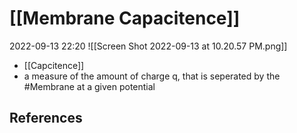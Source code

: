 # [[Membrane Capacitence]]
2022-09-13 22:20
![[Screen Shot 2022-09-13 at 10.20.57 PM.png]]
- [[Capcitence]]
- a measure of the amount of charge q, that is seperated by the #Membrane at a given potential

## References

